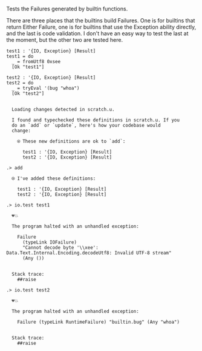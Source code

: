 Tests the Failures generated by builtin functions.

There are three places that the builtins build Failures. One is for
builtins that return Either Failure, one is for builtins that use the
Exception ability directly, and the last is code validation. I don't
have an easy way to test the last at the moment, but the other two are
tested here.

```unison
test1 : '{IO, Exception} [Result]
test1 = do
  _ = fromUtf8 0xsee
  [Ok "test1"]

test2 : '{IO, Exception} [Result]
test2 = do
  _ = tryEval '(bug "whoa")
  [Ok "test2"]
```

```ucm

  Loading changes detected in scratch.u.

  I found and typechecked these definitions in scratch.u. If you
  do an `add` or `update`, here's how your codebase would
  change:
  
    ⍟ These new definitions are ok to `add`:
    
      test1 : '{IO, Exception} [Result]
      test2 : '{IO, Exception} [Result]

```
```ucm
.> add

  ⍟ I've added these definitions:
  
    test1 : '{IO, Exception} [Result]
    test2 : '{IO, Exception} [Result]

```
```ucm
.> io.test test1

  💔💥
  
  The program halted with an unhandled exception:
  
    Failure
      (typeLink IOFailure)
      "Cannot decode byte '\\xee': Data.Text.Internal.Encoding.decodeUtf8: Invalid UTF-8 stream"
      (Any ())
  
  
  Stack trace:
    ##raise

```
```ucm
.> io.test test2

  💔💥
  
  The program halted with an unhandled exception:
  
    Failure (typeLink RuntimeFailure) "builtin.bug" (Any "whoa")
  
  
  Stack trace:
    ##raise

```
